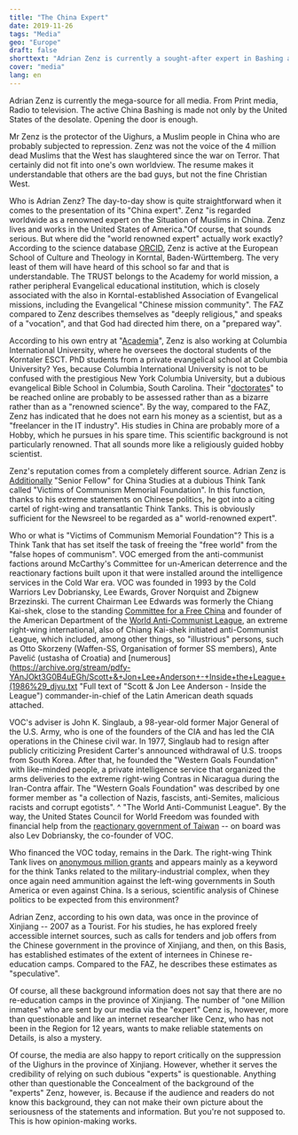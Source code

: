 ```yaml
---
title: "The China Expert"
date: 2019-11-26
tags: "Media"
geo: "Europe"
draft: false
shorttext: "Adrian Zenz is currently a sought-after expert in Bashing against China. In doing so, the Muslims are advanced which the West itself slaughters."
cover: "media"
lang: en
---
```


Adrian Zenz is currently the mega-source for all media. From Print
media, Radio to television. The active China Bashing is made not only by
the United States of the desolate. Opening the door is enough.

Mr Zenz is the protector of the Uighurs, a Muslim people in China who
are probably subjected to repression. Zenz was not the voice of the 4
million dead Muslims that the West has slaughtered since the war on
Terror. That certainly did not fit into one\'s own worldview. The resume
makes it understandable that others are the bad guys, but not the fine
Christian West.

Who is Adrian Zenz? The day-to-day show is quite straightforward when it
comes to the presentation of its "China expert". Zenz "is regarded
worldwide as a renowned expert on the Situation of Muslims in China.
Zenz lives and works in the United States of America."Of course, that
sounds serious. But where did the "world renowned expert" actually work
exactly? According to the science database
[ORCID](https://orcid.org/0000-0002-8648-8363 "Adrian Zenz - ORCID"),
Zenz is active at the European School of Culture and Theology in
Korntal, Baden-Württemberg. The very least of them will have heard of
this school so far and that is understandable. The TRUST belongs to the
Academy for world mission, a rather peripheral Evangelical educational
institution, which is closely associated with the also in
Korntal-established Association of Evangelical missions, including the
Evangelical "Chinese mission community". The FAZ compared to Zenz
describes themselves as "deeply religious," and speaks of a "vocation",
and that God had directed him there, on a "prepared way".

According to his own entry at
"[Academia](https://ciu.academia.edu/AdrianZenz "Adrian Zenz - CIU")\",
Zenz is also working at Columbia International University, where he
oversees the doctoral students of the Korntaler ESCT. PhD students from
a private evangelical school at Columbia University? Yes, because
Columbia International University is not to be confused with the
prestigious New York Columbia University, but a dubious evangelical
Bible School in Columbia, South Carolina. Their
"[doctorates](http://www.ciu.edu/academics/graduate-seminary-programs/doctor-of-philosophy "Doctor of Philosophy")"
to be reached online are probably to be assessed rather than as a
bizarre rather than as a "renowned science". By the way, compared to the
FAZ, Zenz has indicated that he does not earn his money as a scientist,
but as a "freelancer in the IT industry". His studies in China are
probably more of a Hobby, which he pursues in his spare time. This
scientific background is not particularly renowned. That all sounds more
like a religiously guided hobby scientist.

Zenz\'s reputation comes from a completely different source. Adrian Zenz
is
[Additionally](https://jamestown.org/analyst/adrian-zenz/ "Adrian Zenz - Jamestown")
"Senior Fellow" for China Studies at a dubious Think Tank called
"Victims of Communism Memorial Foundation". In this function, thanks to
his extreme statements on Chinese politics, he got into a citing cartel
of right-wing and transatlantic Think Tanks. This is obviously
sufficient for the Newsreel to be regarded as a" world-renowned expert".

Who or what is "Victims of Communism Memorial Foundation"? This is a
Think Tank that has set itself the task of freeing the "free world" from
the "false hopes of communism". VOC emerged from the anti-communist
factions around McCarthy\'s Committee for un-American deterrence and the
reactionary factions built upon it that were installed around the
intelligence services in the Cold War era. VOC was founded in 1993 by
the Cold Warriors Lev Dobriansky, Lee Ewards, Grover Norquist and
Zbignew Brzezinski. The current Chairman Lee Edwards was formerly the
Chiang Kai-shek, close to the standing [Committee for a Free
China](https://www.washingtonpost.com/archive/politics/1979/02/02/the-death-rattle-of-the-china-lobby/d5828448-a9e9-4b0d-a765-687ab73f9108/ "The Death Rattle of the China Lobby")
and founder of the American Department of the [World Anti-Communist
League](https://en.wikipedia.org/wiki/World_League_for_Freedom_and_Democracy "World League for Freedom and Democracy"),
an extreme right-wing international, also of Chiang Kai-shek initiated
anti-Communist League, which included, among other things, so
"illustrious" persons, such as Otto Skorzeny (Waffen-SS, Organisation of
former SS members), Ante Pavelić (ustasha of Croatia) and
\[numerous\](<https://archive.org/stream/pdfy-YAnJOkt3G0B4uEGh/Scott+&+Jon+Lee+Anderson+-+Inside+the+League+(1986%29_djvu.txt>
"Full text of "Scott & Jon Lee Anderson - Inside the League")
commander-in-chief of the Latin American death squads attached.

VOC\'s adviser is John K. Singlaub, a 98-year-old former Major General
of the U.S. Army, who is one of the founders of the CIA and has led the
CIA operations in the Chinese civil war. In 1977, Singlaub had to resign
after publicly criticizing President Carter\'s announced withdrawal of
U.S. troops from South Korea. After that, he founded the "Western Goals
Foundation" with like-minded people, a private intelligence service that
organized the arms deliveries to the extreme right-wing Contras in
Nicaragua during the Iran-Contra affair. The "Western Goals Foundation"
was described by one former member as "a collection of Nazis, fascists,
anti-Semites, malicious racists and corrupt egotists". \^ "The World
Anti-Communist League". By the way, the United States Council for World
Freedom was founded with financial help from the [reactionary government
of
Taiwan](https://militarist-monitor.org/united_states_council_for_world_freedom/ "United States Council for World Freedom") -- on board was also Lev Dobriansky, the co-founder of VOC.

Who financed the VOC today, remains in the Dark. The right-wing Think
Tank lives on [anonymous million
grants](https://projects.propublica.org/nonprofits/organizations/521920858 "VICTIMS OF COMMUNISM MEMORIAL FOUNDATION INC")
and appears mainly as a keyword for the think Tanks related to the
military-industrial complex, when they once again need ammunition
against the left-wing governments in South America or even against
China. Is a serious, scientific analysis of Chinese politics to be
expected from this environment?

Adrian Zenz, according to his own data, was once in the province of
Xinjiang -- 2007 as a Tourist. For his studies, he has explored freely
accessible internet sources, such as calls for tenders and job offers
from the Chinese government in the province of Xinjiang, and then, on
this Basis, has established estimates of the extent of internees in
Chinese re-education camps. Compared to the FAZ, he describes these
estimates as "speculative".

Of course, all these background information does not say that there are
no re-education camps in the province of Xinjiang. The number of "one
Million inmates" who are sent by our media via the "expert" Cenz is,
however, more than questionable and like an internet researcher like
Cenz, who has not been in the Region for 12 years, wants to make
reliable statements on Details, is also a mystery.

Of course, the media are also happy to report critically on the
suppression of the Uighurs in the province of Xinjiang. However, whether
it serves the credibility of relying on such dubious "experts" is
questionable. Anything other than questionable the Concealment of the
background of the "experts" Zenz, however, is. Because if the audience
and readers do not know this background, they can not make their own
picture about the seriousness of the statements and information. But
you\'re not supposed to. This is how opinion-making works.
